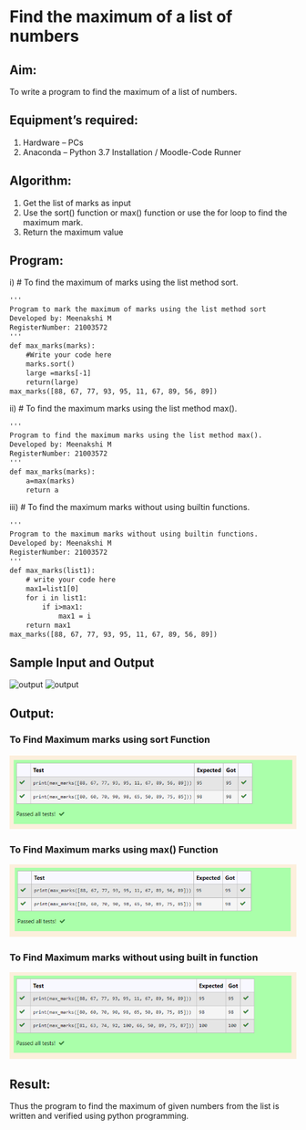 # Find the maximum of a list of numbers
## Aim:
To write a program to find the maximum of a list of numbers.
## Equipment’s required:
1.	Hardware – PCs
2.	Anaconda – Python 3.7 Installation / Moodle-Code Runner
## Algorithm:
1.	Get the list of marks as input
2.	Use the sort() function or max() function or use the for loop to find the maximum mark.
3.	Return the maximum value
## Program:

i)	# To find the maximum of marks using the list method sort.
```
''' 
Program to mark the maximum of marks using the list method sort
Developed by: Meenakshi M
RegisterNumber: 21003572
'''
def max_marks(marks):
    #Write your code here
    marks.sort()
    large =marks[-1]
    return(large)
max_marks([88, 67, 77, 93, 95, 11, 67, 89, 56, 89])
```
ii)	# To find the maximum marks using the list method max().
```
''' 
Program to find the maximum marks using the list method max().
Developed by: Meenakshi M
RegisterNumber: 21003572
'''
def max_marks(marks):
    a=max(marks)
    return a
```
iii) # To find the maximum marks without using builtin functions.
```
''' 
Program to the maximum marks without using builtin functions.
Developed by: Meenakshi M
RegisterNumber: 21003572
'''
def max_marks(list1):
    # write your code here
    max1=list1[0]
    for i in list1:
        if i>max1:
            max1 = i
    return max1
max_marks([88, 67, 77, 93, 95, 11, 67, 89, 56, 89])
```
## Sample Input and Output
![output](./img/max_marks1.jpg) 
![output](./img/max_marks2.jpg)
## Output:
### To Find Maximum marks using sort Function 
![output](./maxsort.png)
### To Find Maximum marks using max() Function 
![output](./maxmax.png)
### To Find Maximum marks without using built in function 
![output](./maxwithbuilt.png)
### 
## Result:
Thus the program to find the maximum of given numbers from the list is written and verified using python programming.
